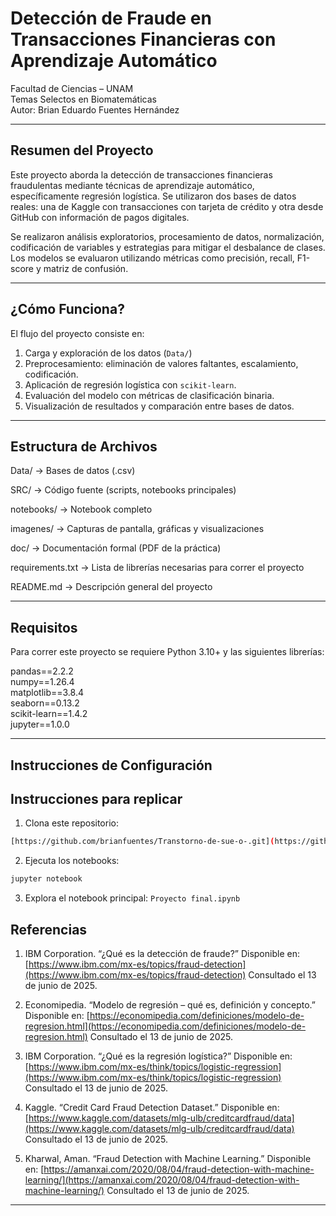 #  Detección de Fraude en Transacciones Financieras con Aprendizaje Automático

Facultad de Ciencias – UNAM  
Temas Selectos en Biomatemáticas  
Autor: Brian Eduardo Fuentes Hernández

---

## Resumen del Proyecto

Este proyecto aborda la detección de transacciones financieras fraudulentas mediante técnicas de aprendizaje automático, específicamente regresión logística. Se utilizaron dos bases de datos reales: una de Kaggle con transacciones con tarjeta de crédito y otra desde GitHub con información de pagos digitales.

Se realizaron análisis exploratorios, procesamiento de datos, normalización, codificación de variables y estrategias para mitigar el desbalance de clases. Los modelos se evaluaron utilizando métricas como precisión, recall, F1-score y matriz de confusión.

---

##  ¿Cómo Funciona?

El flujo del proyecto consiste en:

1. Carga y exploración de los datos (`Data/`)
2. Preprocesamiento: eliminación de valores faltantes, escalamiento, codificación.
3. Aplicación de regresión logística con `scikit-learn`.
4. Evaluación del modelo con métricas de clasificación binaria.
5. Visualización de resultados y comparación entre bases de datos.

---

##  Estructura de Archivos

 Data/           → Bases de datos (.csv)
 
 SRC/            → Código fuente (scripts, notebooks principales)
 
 notebooks/      → Notebook completo 
 
 imagenes/       → Capturas de pantalla, gráficas y visualizaciones
 
 doc/            → Documentación formal (PDF de la práctica)
 
 requirements.txt → Lista de librerías necesarias para correr el proyecto
 
 README.md        → Descripción general del proyecto


---

##  Requisitos

Para correr este proyecto se requiere Python 3.10+ y las siguientes librerías:

pandas==2.2.2  
numpy==1.26.4  
matplotlib==3.8.4  
seaborn==0.13.2  
scikit-learn==1.4.2  
jupyter==1.0.0


---

##  Instrucciones de Configuración
##  Instrucciones para replicar

1. Clona este repositorio:

```bash
[https://github.com/brianfuentes/Transtorno-de-sue-o-.git](https://github.com/brianfuentes/Detecci-n-de-fraudes.git)
```

2. Ejecuta los notebooks:

```bash
jupyter notebook
```

3. Explora el notebook principal: `Proyecto final.ipynb`


##  Referencias

1. IBM Corporation. “¿Qué es la detección de fraude?”
   Disponible en: [https://www.ibm.com/mx-es/topics/fraud-detection](https://www.ibm.com/mx-es/topics/fraud-detection)
   Consultado el 13 de junio de 2025.

2. Economipedia. “Modelo de regresión – qué es, definición y concepto.”
   Disponible en: [https://economipedia.com/definiciones/modelo-de-regresion.html](https://economipedia.com/definiciones/modelo-de-regresion.html)
   Consultado el 13 de junio de 2025.

3. IBM Corporation. “¿Qué es la regresión logística?”
   Disponible en: [https://www.ibm.com/mx-es/think/topics/logistic-regression](https://www.ibm.com/mx-es/think/topics/logistic-regression)
   Consultado el 13 de junio de 2025.

4. Kaggle. “Credit Card Fraud Detection Dataset.”
   Disponible en: [https://www.kaggle.com/datasets/mlg-ulb/creditcardfraud/data](https://www.kaggle.com/datasets/mlg-ulb/creditcardfraud/data)
   Consultado el 13 de junio de 2025.

5. Kharwal, Aman. “Fraud Detection with Machine Learning.”
   Disponible en: [https://amanxai.com/2020/08/04/fraud-detection-with-machine-learning/](https://amanxai.com/2020/08/04/fraud-detection-with-machine-learning/)
   Consultado el 13 de junio de 2025.

---
  
